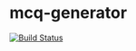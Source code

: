 # mcq-generator

[![Build Status](https://app.travis-ci.com/Karthick47v2/mcq-generator.svg?token=Ngyrgsx3ogqAxQJxTt4f&branch=main)](https://app.travis-ci.com/Karthick47v2/mcq-generator)
